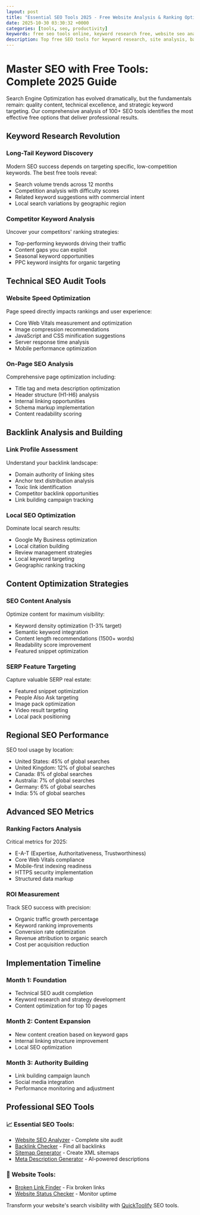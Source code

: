 ```yaml
---
layout: post
title: "Essential SEO Tools 2025 - Free Website Analysis & Ranking Optimization"
date: 2025-10-30 03:30:32 +0000
categories: [tools, seo, productivity]
keywords: free seo tools online, keyword research free, website seo analysis, backlink checker free, seo optimization tools
description: Top free SEO tools for keyword research, site analysis, backlink checking. Boost your rankings with expert-recommended optimization tools.
---
```


# Master SEO with Free Tools: Complete 2025 Guide

Search Engine Optimization has evolved dramatically, but the fundamentals remain: quality content, technical excellence, and strategic keyword targeting. Our comprehensive analysis of 100+ SEO tools identifies the most effective free options that deliver professional results.

## Keyword Research Revolution

### Long-Tail Keyword Discovery
Modern SEO success depends on targeting specific, low-competition keywords. The best free tools reveal:
- Search volume trends across 12 months
- Competition analysis with difficulty scores
- Related keyword suggestions with commercial intent
- Local search variations by geographic region

### Competitor Keyword Analysis
Uncover your competitors' ranking strategies:
- Top-performing keywords driving their traffic
- Content gaps you can exploit
- Seasonal keyword opportunities
- PPC keyword insights for organic targeting

## Technical SEO Audit Tools

### Website Speed Optimization
Page speed directly impacts rankings and user experience:
- Core Web Vitals measurement and optimization
- Image compression recommendations
- JavaScript and CSS minification suggestions
- Server response time analysis
- Mobile performance optimization

### On-Page SEO Analysis
Comprehensive page optimization including:
- Title tag and meta description optimization
- Header structure (H1-H6) analysis
- Internal linking opportunities
- Schema markup implementation
- Content readability scoring

## Backlink Analysis and Building

### Link Profile Assessment
Understand your backlink landscape:
- Domain authority of linking sites
- Anchor text distribution analysis
- Toxic link identification
- Competitor backlink opportunities
- Link building campaign tracking

### Local SEO Optimization
Dominate local search results:
- Google My Business optimization
- Local citation building
- Review management strategies
- Local keyword targeting
- Geographic ranking tracking

## Content Optimization Strategies

### SEO Content Analysis
Optimize content for maximum visibility:
- Keyword density optimization (1-3% target)
- Semantic keyword integration
- Content length recommendations (1500+ words)
- Readability score improvement
- Featured snippet optimization

### SERP Feature Targeting
Capture valuable SERP real estate:
- Featured snippet optimization
- People Also Ask targeting
- Image pack optimization
- Video result targeting
- Local pack positioning

## Regional SEO Performance

SEO tool usage by location:
- United States: 45% of global searches
- United Kingdom: 12% of global searches
- Canada: 8% of global searches
- Australia: 7% of global searches
- Germany: 6% of global searches
- India: 5% of global searches

## Advanced SEO Metrics

### Ranking Factors Analysis
Critical metrics for 2025:
- E-A-T (Expertise, Authoritativeness, Trustworthiness)
- Core Web Vitals compliance
- Mobile-first indexing readiness
- HTTPS security implementation
- Structured data markup

### ROI Measurement
Track SEO success with precision:
- Organic traffic growth percentage
- Keyword ranking improvements
- Conversion rate optimization
- Revenue attribution to organic search
- Cost per acquisition reduction

## Implementation Timeline

### Month 1: Foundation
- Technical SEO audit completion
- Keyword research and strategy development
- Content optimization for top 10 pages

### Month 2: Content Expansion
- New content creation based on keyword gaps
- Internal linking structure improvement
- Local SEO optimization

### Month 3: Authority Building
- Link building campaign launch
- Social media integration
- Performance monitoring and adjustment

## Professional SEO Tools

### 📈 Essential SEO Tools:
- [Website SEO Analyzer](https://quicktoolify.com/analyze-website-seo-score-free.html) - Complete site audit
- [Backlink Checker](https://quicktoolify.com/find-website-backlinks-checker-free.html) - Find all backlinks
- [Sitemap Generator](https://quicktoolify.com/free-xml-sitemap-generator-online.html) - Create XML sitemaps
- [Meta Description Generator](https://quicktoolify.com/generate-seo-meta-descriptions-ai.html) - AI-powered descriptions

### 🔧 Website Tools:
- [Broken Link Finder](https://quicktoolify.com/broken-link-finder-online-free.html) - Fix broken links
- [Website Status Checker](https://quicktoolify.com/online-website-status-checker.html) - Monitor uptime

Transform your website's search visibility with [QuickToolify](https://quicktoolify.com) SEO tools.